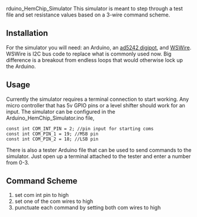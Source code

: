
rduino_HemChip_Simulator
This simulator is meant to step through a test file and set resistance values based on a 3-wire command scheme. 

## Installation
For the simulator you will need:
an Arduino, an [ad5242 digipot](https://www.analog.com/media/en/technical-documentation/data-sheets/AD5241_5242.pdf), and [WSWire](https://github.com/steamfire/WSWireLib). WSWire is I2C bus code to replace what is commonly used now. Big difference is a breakout from endless loops that would otherwise lock up the Arduino.

## Usage
Currently the simulator requires a terminal connection to start working.
Any micro controller that has 5v GPIO pins or a level shifter should work for an input. The simulator can be configured in the Arduino_HemChip_Simulator.ino file,
```
const int COM_INT_PIN = 2; //pin input for starting coms
const int COM_PIN_1 = 19; //MSB pin
const int COM_PIN_2 = 18; //LSB pin
```

There is also a tester Arduino file that can be used to send commands to the simulator. Just open up a terminal attached to the tester and enter a number from 0-3.

## Command Scheme
1. set com int pin to high
2. set one of the com wires to high 
3. punctuate each command by setting both com wires to high
